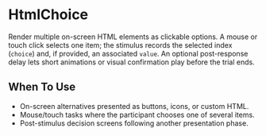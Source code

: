 # HtmlChoice

Render multiple on-screen HTML elements as clickable options. A mouse or touch click selects one item; the stimulus
records the selected index (`choice`) and, if provided, an associated `value`. An optional post-response delay lets
short animations or visual confirmation play before the trial ends.

## When To Use

- On-screen alternatives presented as buttons, icons, or custom HTML.
- Mouse/touch tasks where the participant chooses one of several items.
- Post-stimulus decision screens following another presentation phase.